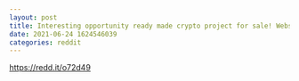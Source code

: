 ```yaml
--- 
layout: post 
title: Interesting opportunity ready made crypto project for sale! Website, Whitepaper, coin, artwork. 
date: 2021-06-24 1624546039 
categories: reddit 
--- 
```

https://redd.it/o72d49